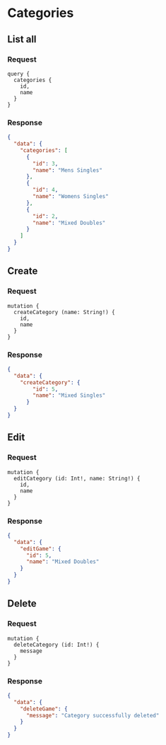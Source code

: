 # Categories

## List all

### Request

```gql
query {
  categories {
    id,
    name
  }
}
```

### Response

```JSON
{
  "data": {
    "categories": [
      {
        "id": 3,
        "name": "Mens Singles"
      },
      {
        "id": 4,
        "name": "Womens Singles"
      },
      {
        "id": 2,
        "name": "Mixed Doubles"
      }
    ]
  }
}
```

## Create

### Request

```gql
mutation {
  createCategory (name: String!) {
    id,
    name
  }
}
```

### Response

```JSON
{
  "data": {
    "createCategory": {
        "id": 5,
        "name": "Mixed Singles"
      }
  }
}
```

## Edit

### Request

```gql
mutation {
  editCategory (id: Int!, name: String!) {
    id,
    name
  }
}
```

### Response

```JSON
{
  "data": {
    "editGame": {
      "id": 5,
      "name": "Mixed Doubles"
    }
  }
}
```

## Delete

### Request

```gql
mutation {
  deleteCategory (id: Int!) {
    message
  }
}
```

### Response

```JSON
{
  "data": {
    "deleteGame": {
      "message": "Category successfully deleted"
    }
  }
}
```
